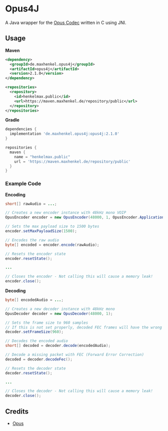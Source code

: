 # Opus4J

A Java wrapper for the [Opus Codec](https://opus-codec.org/) written in C using JNI.

## Usage

**Maven**

``` xml
<dependency>
  <groupId>de.maxhenkel.opus4j</groupId>
  <artifactId>opus4j</artifactId>
  <version>2.1.0</version>
</dependency>

<repositories>
  <repository>
    <id>henkelmax.public</id>
    <url>https://maven.maxhenkel.de/repository/public</url>
  </repository>
</repositories>
```

**Gradle**

``` groovy
dependencies {
  implementation 'de.maxhenkel.opus4j:opus4j:2.1.0'
}

repositories {
  maven {
    name = "henkelmax.public"
    url = 'https://maven.maxhenkel.de/repository/public'
  }
}
```

### Example Code

**Encoding**

``` java
short[] rawAudio = ...;

// Creates a new encoder instance with 48kHz mono VOIP
OpusEncoder encoder = new OpusEncoder(48000, 1, OpusEncoder.Application.VOIP);

// Sets the max payload size to 1500 bytes
encoder.setMaxPayloadSize(1500);

// Encodes the raw audio
byte[] encoded = encoder.encode(rawAudio);

// Resets the encoder state
encoder.resetState();

...

// Closes the encoder - Not calling this will cause a memory leak!
encoder.close(); 
```

**Decoding**

``` java
byte[] encodedAudio = ...;

// Creates a new decoder instance with 48kHz mono
OpusDecoder decoder = new OpusDecoder(48000, 1);

// Sets the frame size to 960 samples
// If this is not set properly, decoded FEC frames will have the wrong size
decoder.setFrameSize(960);

// Decodes the encoded audio
short[] decoded = decoder.decode(encodedAudio);

// Decode a missing packet with FEC (Forward Error Correction)
decoded = decoder.decodeFec();

// Resets the decoder state
decoder.resetState();

...

// Closes the decoder - Not calling this will cause a memory leak!
decoder.close();
```

## Credits

- [Opus](https://opus-codec.org/)
